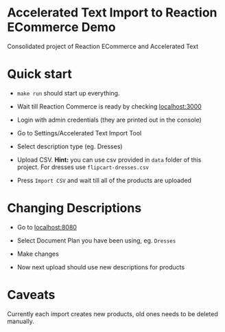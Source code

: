 # Accelerated Text Import to Reaction ECommerce Demo

Consolidated project of Reaction ECommerce and Accelerated Text

# Quick start

- `make run` should start up everything.

- Wait till Reaction Commerce is ready by checking [localhost:3000](http://localhost:3000)

- Login with admin credentials (they are printed out in the console)

- Go to Settings/Accelerated Text Import Tool

- Select description type (eg. Dresses)

- Upload CSV. **Hint:** you can use csv provided in `data` folder of this project. For dresses use `flipcart-dresses.csv`

- Press `Import CSV` and wait till all of the products are uploaded

# Changing Descriptions

- Go to [localhost:8080](http://localhost:8080)

- Select Document Plan you have been using, eg. `Dresses`

- Make changes

- Now next upload should use new descriptions for products

# Caveats

Currently each import creates new products, old ones needs to be deleted manually. 
